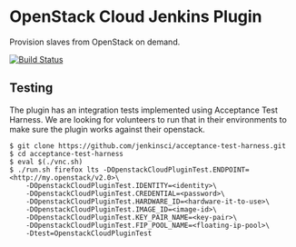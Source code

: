 # OpenStack Cloud Jenkins Plugin

Provision slaves from OpenStack on demand.

[![Build Status](https://ci.jenkins.io/job/Plugins/job/openstack-cloud-plugin/job/master/badge/icon)](https://ci.jenkins.io/job/Plugins/job/openstack-cloud-plugin/job/master/)

## Testing

The plugin has an integration tests implemented using Acceptance Test Harness. We are looking for volunteers to run that in their environments to make sure the plugin works against their openstack.

    $ git clone https://github.com/jenkinsci/acceptance-test-harness.git
    $ cd acceptance-test-harness
    $ eval $(./vnc.sh)
    $ ./run.sh firefox lts -DOpenstackCloudPluginTest.ENDPOINT=<http://my.openstack/v2.0>\
        -DOpenstackCloudPluginTest.IDENTITY=<identity>\
        -DOpenstackCloudPluginTest.CREDENTIAL=<password>\
        -DOpenstackCloudPluginTest.HARDWARE_ID=<hardware-it-to-use>\
        -DOpenstackCloudPluginTest.IMAGE_ID=<image-id>\
        -DOpenstackCloudPluginTest.KEY_PAIR_NAME=<key-pair>\
        -DOpenstackCloudPluginTest.FIP_POOL_NAME=<floating-ip-pool>\
        -Dtest=OpenstackCloudPluginTest
        
